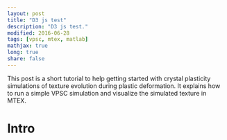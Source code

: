 ```yaml
---
layout: post
title: "D3 js test"
description: "D3 js test."
modified: 2016-06-28
tags: [vpsc, mtex, matlab]
mathjax: true
long: true
share: false
---
```


This post is a short tutorial to help getting started with crystal plasticity simulations of texture evolution during plastic deformation. It explains how to run a simple VPSC simulation and visualize the simulated texture in MTEX.

# Intro

<style>

.axis path,
.axis line {
fill: none;
stroke: black;
shape-rendering: crispEdges;
}
.axis text {
font-family: sans-serif;
font-size: 11px;
}

</style>

<div class="row">
  <div class="col-md-5" id="area1"></div>
  <div class="col-md-6" id="area2"></div>
</div>

<script src="https://d3js.org/d3.v4.min.js"></script>
<script src="https://code.jquery.com/jquery.js"></script>
<script src="https://maxcdn.bootstrapcdn.com/bootstrap/3.3.2/js/bootstrap.min.js"></script>

<script>

d3.csv('/pc-hst.csv', function (data) {
  // Variables
  var body = d3.select('div#area1')
	var margin = { top: 50, right: 50, bottom: 50, left: 50 }
	var h = 400 - margin.top - margin.bottom
	var w = 400 - margin.left - margin.right
	var formatFloat = d3.format('.2f')
  // Scales
  var colorScale = d3.scale.category20()
  var colors = d3.scale.linear()
    .domain([d3.min(data,function (d) { return +d.pc3 }), d3.max(data,function (d) { return +d.pc3 })])
    .range(['#ffffff','#3399ff'])
  var xScale = d3.scale.linear()
    .domain([
    	1.1*d3.min(data,function (d) { return +d.pc1 }),
    	1.1*d3.max(data,function (d) { return +d.pc1 })
    	])
    .range([0,w])
  var yScale = d3.scale.linear()
    .domain([
    	1.1*d3.min(data,function (d) { return +d.pc2 }),
    	1.1*d3.max(data,function (d) { return +d.pc2 })
    	])
    .range([h,0])
	// SVG
	var svg = body.append('svg')
	    .attr('height',h + margin.top + margin.bottom)
	    .attr('width',w + margin.left + margin.right)
	  .append('g')
	    .attr('transform','translate(' + margin.left + ',' + margin.top + ')')
	// X-axis
	var xAxis = d3.svg.axis()
	  .scale(xScale)
	  .tickFormat(formatFloat)
	  .ticks(5)
	  // .orient('bottom')
  // Y-axis
	var yAxis = d3.svg.axis()
	  .scale(yScale)
	  .tickFormat(formatFloat)
	  .ticks(5)
	  .orient('left')
  // Circles
  var circles = svg.selectAll('circle')
      .data(data)
      .enter()
    .append('circle')
      .attr('cx',function (d) { return xScale(d.pc1) })
      .attr('cy',function (d) { return yScale(d.pc2) })
      .attr('r','10')
      .attr('stroke','black')
      .attr('stroke-width',1)
      .attr('fill',function (d,i) { return colors(d.pc3) })
      .on('mouseover', function () {
        d3.select(this)
          .transition()
          .duration(500)
          .attr('r',20)
          .attr('stroke-width',3)
      })
      .on('mouseout', function () {
        d3.select(this)
          .transition()
          .duration(500)
          .attr('r',10)
          .attr('stroke-width',1)
      })
    .append('title') // Tooltip
      .text(function (d) { return d.pc1 +
                           '\nPC 1: ' + formatFloat(d.pc1) +
                           '\nPC 2: ' + formatFloat(d.pc2) +
                           '\nPC 3: ' + formatFloat(d.pc3) })
  // X-axis
  svg.append('g')
      .attr('class','axis')
      .attr('transform', 'translate(0,' + h + ')')
      .call(xAxis)
    .append('text') // X-axis Label
      .attr('class','label')
      .attr('y',-10)
      .attr('x',w)
      .attr('dy','.71em')
      .style('text-anchor','end')
      .text('PC 1')
  // Y-axis
  svg.append('g')
      .attr('class', 'axis')
      .call(yAxis)
    .append('text') // y-axis Label
      .attr('class','label')
      .attr('transform','rotate(-90)')
      .attr('x',0)
      .attr('y',5)
      .attr('dy','.71em')
      .style('text-anchor','end')
      .text('PC 2')
})

</script>

<script>

d3.csv('/pc-hst.csv', function (data) {
  // Variables
  var body = d3.select('div#area2')
	var margin = { top: 50, right: 50, bottom: 50, left: 50 }
	var h = 400 - margin.top - margin.bottom
	var w = 400 - margin.left - margin.right
	var formatFloat = d3.format('.2f')
  // Scales
  var colorScale = d3.scale.category20()
  var colors = d3.scale.linear()
    .domain([d3.min(data,function (d) { return +d.pc3 }), d3.max(data,function (d) { return +d.pc3 })])
    .range(['#ffffff','#3399ff'])
  var xScale = d3.scale.linear()
    .domain([
    	1.1*d3.min(data,function (d) { return +d.pc1 }),
    	1.1*d3.max(data,function (d) { return +d.pc1 })
    	])
    .range([0,w])
  var yScale = d3.scale.linear()
    .domain([
    	1.1*d3.min(data,function (d) { return +d.pc2 }),
    	1.1*d3.max(data,function (d) { return +d.pc2 })
    	])
    .range([h,0])
	// SVG
	var svg = body.append('svg')
	    .attr('height',h + margin.top + margin.bottom)
	    .attr('width',w + margin.left + margin.right)
	  .append('g')
	    .attr('transform','translate(' + margin.left + ',' + margin.top + ')')
	// X-axis
	var xAxis = d3.svg.axis()
	  .scale(xScale)
	  .tickFormat(formatFloat)
	  .ticks(5)
	  // .orient('bottom')
  // Y-axis
	var yAxis = d3.svg.axis()
	  .scale(yScale)
	  .tickFormat(formatFloat)
	  .ticks(5)
	  .orient('left')
  // Circles
  var circles = svg.selectAll('circle')
      .data(data)
      .enter()
    .append('circle')
      .attr('cx',function (d) { return xScale(d.pc1) })
      .attr('cy',function (d) { return yScale(d.pc2) })
      .attr('r','10')
      .attr('stroke','black')
      .attr('stroke-width',1)
      .attr('fill',function (d,i) { return colors(d.pc3) })
      .on('mouseover', function () {
        d3.select(this)
          .transition()
          .duration(500)
          .attr('r',20)
          .attr('stroke-width',3)
      })
      .on('mouseout', function () {
        d3.select(this)
          .transition()
          .duration(500)
          .attr('r',10)
          .attr('stroke-width',1)
      })
    .append('title') // Tooltip
      .text(function (d) { return d.pc1 +
                           '\nPC 1: ' + formatFloat(d.pc1) +
                           '\nPC 2: ' + formatFloat(d.pc2) +
                           '\nPC 3: ' + formatFloat(d.pc3) })
  // X-axis
  svg.append('g')
      .attr('class','axis')
      .attr('transform', 'translate(0,' + h + ')')
      .call(xAxis)
    .append('text') // X-axis Label
      .attr('class','label')
      .attr('y',-10)
      .attr('x',w)
      .attr('dy','.71em')
      .style('text-anchor','end')
      .text('PC 1')
  // Y-axis
  svg.append('g')
      .attr('class', 'axis')
      .call(yAxis)
    .append('text') // y-axis Label
      .attr('class','label')
      .attr('transform','rotate(-90)')
      .attr('x',0)
      .attr('y',5)
      .attr('dy','.71em')
      .style('text-anchor','end')
      .text('PC 2')
})

</script>
